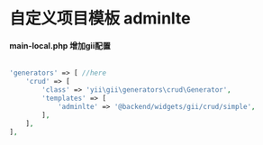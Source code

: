 # 自定义项目模板 adminlte
#### main-local.php 增加gii配置
```php

'generators' => [ //here
    'crud' => [
        'class' => 'yii\gii\generators\crud\Generator',
        'templates' => [
            'adminlte' => '@backend/widgets/gii/crud/simple',
        ],
    ],
],
```